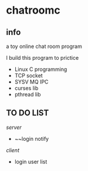 # chatroomc

## info
a toy online chat room program 

I build this program to prictice
- Linux C programming
- TCP socket
- SYSV MQ IPC
- curses lib
- pthread lib

## TO DO LIST
*server*
- ~~login notify

*client*
- login user list
